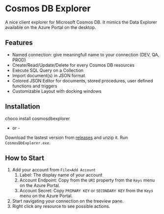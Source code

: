 # Cosmos DB Explorer

A nice client explorer for Microsoft Cosmos DB.
It mimics the Data Explorer available on the Azure Portal on the desktop.

## Features

- Named connection: give meaningfull name to your connection (DEV, QA, PROD)
- Create/Read/Update/Delete for every Cosmos DB resources
- Execute SQL Query on a Collection
- Import document(s) in JSON format
- Colored JSON Editor for documents, stored procedures, user defined functions and triggers
- Customizable Layout with docking windows

## Installation

choco install cosmosdbexplorer

- or - 

Download the lastest version from [releases](https://github.com/sachabruttin/CosmosDbExplorer/releases) and unzip it. Run `CosmosDbExplorer.exe`.

## How to Start

1. Add your account from `File>Add Account`
   1. Label: The display name of your account
   2. Account Endpoint: Copy from the `URI` property from the `Keys` menu on the Azure Portal.
   3. Account Secret: Copy `PRIMARY KEY` or `SECONDARY KEY` from the `Keys` menu on the Azure Portal.
2. Start navigating your connection on the treeview pane.
3. Right click any resource to see possible actions. 

